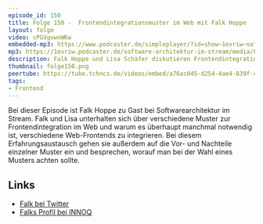 ```yaml
---
episode_id: 150
title: Folge 150 -  Frontendintegrationsmuster im Web mit Falk Hoppe
layout: folge
video: cPGVqvwnWKw
embedded-mp3: https://www.podcaster.de/simpleplayer/?id=show~1evriw~software-architektur-im-stream~pod-08186cb1836789c33c1c79cdaa&v=1675443672
mp3: https://1evriw.podcaster.de/software-architektur-im-stream/media/Frontendintegrationsmuster_im_Web_mit_Falk_Hoppe.mp3
description: Falk Hoppe und Lisa Schäfer diskutieren Frontendintegrationsmuster
thumbnail: folge150.png
peertube: https://tube.tchncs.de/videos/embed/a76ac045-d254-4ae4-839f-c088ef233197
tags:
- Frontend
---
```


Bei dieser Episode ist Falk Hoppe zu Gast bei Softwarearchitektur im
Stream. Falk und Lisa unterhalten sich über verschiedene Muster zur
Frontendintegration im Web und warum es überhaupt manchmal notwendig
ist, verschiedene Web-Frontends zu integrieren. Bei diesem
Erfahrungsaustausch gehen sie außerdem auf die Vor- und Nachteile
einzelner Muster ein und besprechen, worauf man bei der Wahl eines
Musters achten sollte.

## Links

* [Falk bei Twitter](https://twitter.com/falkintheclouds)
* [Falks Profil bei INNOQ](https://www.innoq.com/de/staff/falk-hoppe/)
